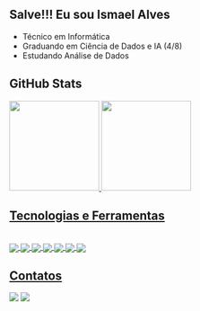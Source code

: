 ## Salve!!! Eu sou Ismael Alves

- Técnico em Informática
- Graduando em Ciência de Dados e IA (4/8)
- Estudando Análise de Dados

## GitHub Stats

<div>
  <a href="https://github.com/ismaalves">
  <img height="160em" src="https://github-readme-stats.vercel.app/api?username=ismaalves&show_icons=true&theme=tokyonight&inlude_all_commits=true&count_private=true"/>
  <img height="160em" src="https://github-readme-stats.vercel.app/api/top-langs/?username=ismaalves&layout=compact&langs_count=16&theme=tokyonight&count_private=true"/>
</div>

## Tecnologias e Ferramentas

<div style="display: inline_block"><br>
  <img align="center" src="https://img.shields.io/badge/Java-ED8B00?style=for-the-badge&logo=java&logoColor=white">
  <img align="center" src="https://img.shields.io/badge/C-00599C?style=for-the-badge&logo=c&logoColor=white">
  <img align="center" src="https://img.shields.io/badge/C%2B%2B-00599C?style=for-the-badge&logo=c%2B%2B&logoColor=white">
  <img align="center" src="https://img.shields.io/badge/HTML5-E34F26?style=for-the-badge&logo=html5&logoColor=white">
  <img align="center" src="https://img.shields.io/badge/CSS3-1572B6?style=for-the-badge&logo=css3&logoColor=white">
  <img align="center" src="https://img.shields.io/badge/Python-14354C?style=for-the-badge&logo=python&logoColor=white">
  <img align="center" src="https://img.shields.io/badge/Jupyter-FF1B2D?style=for-the-badge&logo=Jupyter&logoColor=white">
</div>
  
## Contatos

<div>
  <a href="mailto:ismael87807394@gmail.com"><img src="https://img.shields.io/badge/Gmail-D14836?style=for-the-badge&logo=gmail&logoColor=white"></a>
  <a href="https://www.linkedin.com/in/ismael-alves-lima/"><img src="https://img.shields.io/badge/LinkedIn-0077B5?style=for-the-badge&logo=linkedin&logoColor=white"></a>
</div>
